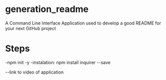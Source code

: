 # generation_readme
A Command Line Interface Application used to develop a good README for your next GitHub project



# Steps
-npm init -y
-instalation: npm install inquirer --save

--link to video of application

